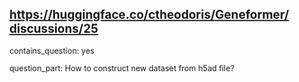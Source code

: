 ## https://huggingface.co/ctheodoris/Geneformer/discussions/25

contains_question: yes

question_part: How to construct new dataset from h5ad file?